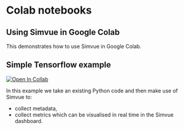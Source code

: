 # Colab notebooks

## Using Simvue in Google Colab

This demonstrates how to use Simvue in Google Colab.

## Simple Tensorflow example

[![Open In Collab](https://colab.research.google.com/assets/colab-badge.svg)](https://colab.research.google.com/drive/1HDN0gUKC9pGtroOQhylrH_eM6BnIvcRC?usp=sharing)

In this example we take an existing Python code and then make use of Simvue to:
* collect metadata,
* collect metrics which can be visualised in real time in the Simvue dashboard.
